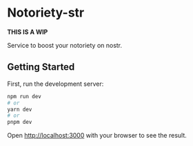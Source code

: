 # Notoriety-str

**THIS IS A WIP** 

Service to boost your notoriety on nostr.


## Getting Started

First, run the development server:

```bash
npm run dev
# or
yarn dev
# or
pnpm dev
```

Open [http://localhost:3000](http://localhost:3000) with your browser to see the result.
